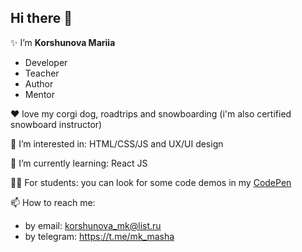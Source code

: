 ## Hi there 👋 

✨ I’m **Korshunova Mariia**

- Developer
- Teacher
- Author
- Mentor

❤ love my corgi dog, roadtrips and snowboarding (i'm also certified snowboard instructor)

👀 I’m interested in: HTML/CSS/JS and UX/UI design

🎯 I’m currently learning: React JS



🐱‍🏍 For students: you can look for some code demos in my [CodePen](https://codepen.io/lipa88)

📫 How to reach me: 
- by email: korshunova_mk@list.ru
- by telegram: https://t.me/mk_masha

<!---
lipa88-mk/lipa88-mk is a ✨ special ✨ repository because its `README.md` (this file) appears on your GitHub profile.
You can click the Preview link to take a look at your changes.
--->
